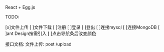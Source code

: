 React + Egg.js

TODO:

[x]文件上传
[ ]文件下载
[ ]注册
[ ]登录
[ ]登出
[ ]连接mysql
[ ]连接MongoDB
[ ]ant Design按需引入
[ ]点击导航条后改变颜色

接口文档:
文件上传: post /upload